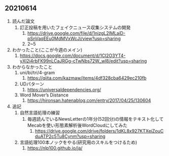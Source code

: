 ## 20210614

1. 読んだ論文 
    1. 訂正投稿を用いたフェイクニュース収集システムの開発
        1. https://drive.google.com/file/d/1nizgL2IMLaiD-pSnVaqEEu0MdMVxWcJi/view?usp=sharing
        1. 2~5
1. わかったこと(ここが今週のメイン)
    1. https://docs.google.com/document/d/1Cl2O3YT4-yXl2i4rbFK99nLCaJRGg-cTwNbs72W_wl8/edit?usp=sharing
1. わからなかったこと
    1. uni/bi/tri/4-gram
        1. https://qiita.com/kazmaw/items/4df328cba6429ec210fb
    1. UDパターン
        1. https://universaldependencies.org/
    1. Word Mover’s Distance
        1. https://hironsan.hatenablog.com/entry/2017/04/25/130604
1. 追記
    1. 自然言語処理の練習
        1. 毎週読んでいるNewsLetterの1年分(52回分)の情報をテキスト化してMecabを使い形態素解析後WordCloudにしてみた
            1. https://drive.google.com/drive/folders/1dKL8x927KTXeiZouCduATP2c5Tu8Cynm?usp=sharing
    1. 言語処理100本ノックをやる(研究用のスキルをつけるため)
        1. https://nlp100.github.io/ja/
